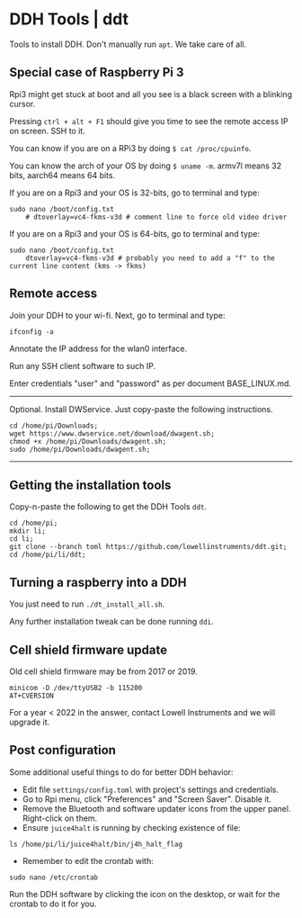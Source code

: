 # DDH Tools | ddt

Tools to install DDH. Don't manually run ```apt```. We take care of all.


## Special case of Raspberry Pi 3

Rpi3 might get stuck at boot and all you see is a black screen with a blinking cursor.

Pressing ```ctrl + alt + F1``` should give you time to see the remote access IP on screen. SSH to it.

You can know if you are on a RPi3 by doing ```$ cat /proc/cpuinfo```. 

You can know the arch of your OS by doing ```$ uname -m```. armv7l means 32 bits, aarch64 means 64 bits.

If you are on a Rpi3 and your OS is 32-bits, go to terminal and type:

```console
sudo nano /boot/config.txt
    # dtoverlay=vc4-fkms-v3d # comment line to force old video driver
```

If you are on a Rpi3 and your OS is 64-bits, go to terminal and type:

```console
sudo nano /boot/config.txt
    dtoverlay=vc4-fkms-v3d # probably you need to add a "f" to the current line content (kms -> fkms)
```

## Remote access

Join your DDH to your wi-fi. Next, go to terminal and type:

```console
ifconfig -a    
```

Annotate the IP address for the wlan0 interface. 

Run any SSH client software to such IP.

Enter credentials "user" and "password" as per document BASE_LINUX.md.

---
Optional. Install DWService. Just copy-paste the following instructions.

```console
cd /home/pi/Downloads;
wget https://www.dwservice.net/download/dwagent.sh;
chmod +x /home/pi/Downloads/dwagent.sh;
sudo /home/pi/Downloads/dwagent.sh;
```
---


## Getting the installation tools

Copy-n-paste the following to get the DDH Tools ``ddt``.

```console
cd /home/pi;
mkdir li;
cd li;
git clone --branch toml https://github.com/lowellinstruments/ddt.git;
cd /home/pi/li/ddt;
```

## Turning a raspberry into a DDH

You just need to run ``./dt_install_all.sh``. 

Any further installation tweak can be done running ``ddi``.


## Cell shield firmware update

Old cell shield firmware may be from 2017 or 2019.

```console
minicom -D /dev/ttyUSB2 -b 115200
AT+CVERSION
```

For a year < 2022 in the answer, contact Lowell Instruments and we will upgrade it.


## Post configuration

Some additional useful things to do for better DDH behavior:

- Edit file ```settings/config.toml``` with project's settings and credentials.
- Go to Rpi menu, click "Preferences" and "Screen Saver". Disable it.
- Remove the Bluetooth and software updater icons from the upper panel. Right-click on them.
- Ensure ``juice4halt`` is running by checking existence of file:

``` console
ls /home/pi/li/juice4halt/bin/j4h_halt_flag
```

- Remember to edit the crontab with:

``` console
sudo nano /etc/crontab
```
  
Run the DDH software by clicking the icon on the desktop, or wait for the crontab to do it for you.
